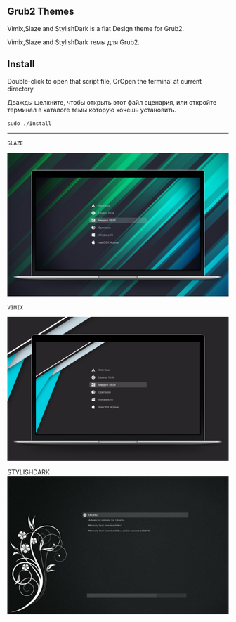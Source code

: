 
## Grub2 Themes

Vimix,Slaze and StylishDark is a flat Design theme for Grub2.

Vimix,Slaze and StylishDark темы для Grub2.

## Install

Double-click to open that script file,
OrOpen the terminal at current directory.

Дважды щелкните, чтобы открыть этот файл сценария, или откройте терминал в  каталоге темы которую хочешь установить.

    sudo ./Install
--------------------------------------------------------------------------------------------------------------------
    SLAZE
![Image alt](https://github.com/Spirt007/Grub-Theme/blob/master/grub-theme-slaze.jpg)

    VIMIX
![Image alt](https://github.com/Spirt007/Grub-Theme/blob/master/grub-theme-vimix.jpg)

   STYLISHDARK
![Image alt](https://github.com/Spirt007/Grub-Theme/blob/master/grub_themes_stylishdark_0_1_by_vinceliuice_d8t31ig-pre.jpg)
